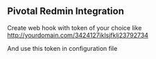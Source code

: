 Pivotal Redmin Integration
--------------------------

Create web hook with token of your choice like
http://yourdomain.com/3424127iklsjfklj23792734

And use this token in configuration file
